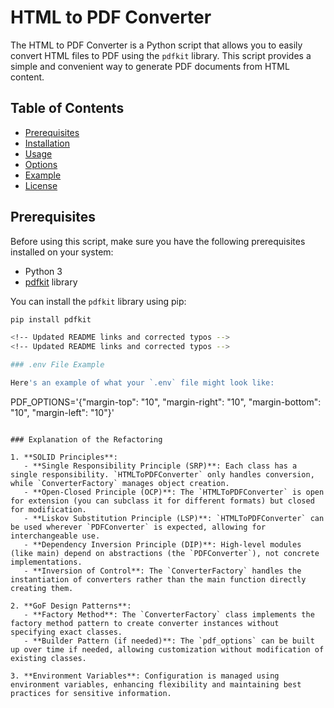 # HTML to PDF Converter

The HTML to PDF Converter is a Python script that allows you to easily convert HTML files to PDF using the `pdfkit` library. This script provides a simple and convenient way to generate PDF documents from HTML content.

## Table of Contents

- [Prerequisites](#prerequisites)
- [Installation](#installation)
- [Usage](#usage)
- [Options](#options)
- [Example](#example)
- [License](#license)

## Prerequisites

Before using this script, make sure you have the following prerequisites installed on your system:

- Python 3
- [pdfkit](https://pypi.org/project/pdfkit/) library

You can install the `pdfkit` library using pip:

```bash
pip install pdfkit

<!-- Updated README links and corrected typos -->
<!-- Updated README links and corrected typos -->

### .env File Example

Here's an example of what your `.env` file might look like:

```
PDF_OPTIONS='{"margin-top": "10", "margin-right": "10", "margin-bottom": "10", "margin-left": "10"}'
```

### Explanation of the Refactoring

1. **SOLID Principles**:
   - **Single Responsibility Principle (SRP)**: Each class has a single responsibility. `HTMLToPDFConverter` only handles conversion, while `ConverterFactory` manages object creation.
   - **Open-Closed Principle (OCP)**: The `HTMLToPDFConverter` is open for extension (you can subclass it for different formats) but closed for modification.
   - **Liskov Substitution Principle (LSP)**: `HTMLToPDFConverter` can be used wherever `PDFConverter` is expected, allowing for interchangeable use.
   - **Dependency Inversion Principle (DIP)**: High-level modules (like main) depend on abstractions (the `PDFConverter`), not concrete implementations.
   - **Inversion of Control**: The `ConverterFactory` handles the instantiation of converters rather than the main function directly creating them.

2. **GoF Design Patterns**:
   - **Factory Method**: The `ConverterFactory` class implements the factory method pattern to create converter instances without specifying exact classes.
   - **Builder Pattern (if needed)**: The `pdf_options` can be built up over time if needed, allowing customization without modification of existing classes.

3. **Environment Variables**: Configuration is managed using environment variables, enhancing flexibility and maintaining best practices for sensitive information.